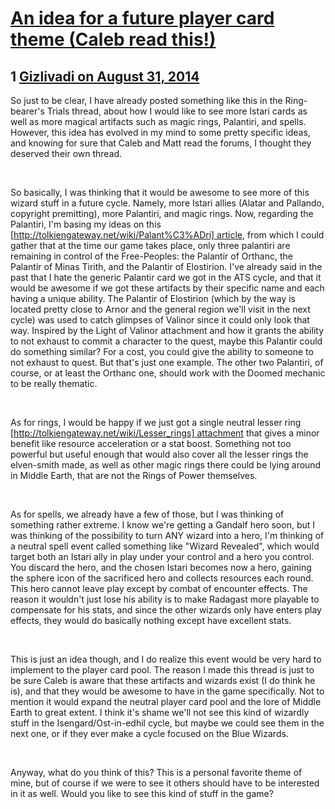 # [An idea for a future player card theme (Caleb read this!)](https://community.fantasyflightgames.com/topic/120772-an-idea-for-a-future-player-card-theme-caleb-read-this/)

## 1 [Gizlivadi on August 31, 2014](https://community.fantasyflightgames.com/topic/120772-an-idea-for-a-future-player-card-theme-caleb-read-this/?do=findComment&comment=1240012)

So just to be clear, I have already posted something like this in the Ring-bearer's Trials thread, about how I would like to see more Istari cards as well as more magical artifacts such as magic rings, Palantiri, and spells. However, this idea has evolved in my mind to some pretty specific ideas, and knowing for sure that Caleb and Matt read the forums, I thought they deserved their own thread.

 

So basically, I was thinking that it would be awesome to see more of this wizard stuff in a future cycle. Namely, more Istari allies (Alatar and Pallando, copyright premitting), more Palantiri, and magic rings. Now, regarding the Palantiri, I'm basing my ideas on this [http://tolkiengateway.net/wiki/Palant%C3%ADri] article, from which I could gather that at the time our game takes place, only three palantiri are remaining in control of the Free-Peoples: the Palantir of Orthanc, the Palantir of Minas Tirith, and the Palantir of Elostirion. I've already said in the past that I hate the generic Palantir card we got in the ATS cycle, and that it would be awesome if we got these artifacts by their specific name and each having a unique ability. The Palantir of Elostirion (which by the way is located pretty close to Arnor and the general region we'll visit in the next cycle) was used to catch glimpses of Valinor since it could only look that way. Inspired by the Light of Valinor attachment and how it grants the ability to not exhaust to commit a character to the quest, maybe this Palantir could do something similar? For a cost, you could give the ability to someone to not exhaust to quest. But that's just one example. The other two Palantiri, of course, or at least the Orthanc one, should work with the Doomed mechanic to be really thematic.

 

As for rings, I would be happy if we just got a single neutral lesser ring [http://tolkiengateway.net/wiki/Lesser_rings] attachment that gives a minor benefit like resource acceleration or a stat boost. Something not too powerful but useful enough that would also cover all the lesser rings the elven-smith made, as well as other magic rings there could be lying around in Middle Earth, that are not the Rings of Power themselves. 

 

As for spells, we already have a few of those, but I was thinking of something rather extreme. I know we're getting a Gandalf hero soon, but I was thinking of the possibility to turn ANY wizard into a hero, I'm thinking of a neutral spell event called something like "Wizard Revealed", which would target both an Istari ally in play under your control and a hero you control. You discard the hero, and the chosen Istari becomes now a hero, gaining the sphere icon of the sacrificed hero and collects resources each round. This hero cannot leave play except by combat of encounter effects. The reason it wouldn't just lose his ability is to make Radagast more playable to compensate for his stats, and since the other wizards only have enters play effects, they would do basically nothing except have excellent stats. 

 

This is just an idea though, and I do realize this event would be very hard to implement to the player card pool. The reason I made this thread is just to be sure Caleb is aware that these artifacts and wizards exist (I do think he is), and that they would be awesome to have in the game specifically. Not to mention it would expand the neutral player card pool and the lore of Middle Earth to great extent. I think it's shame we'll not see this kind of wizardly stuff in the Isengard/Ost-in-edhil cycle, but maybe we could see them in the next one, or if they ever make a cycle focused on the Blue Wizards.

 

Anyway, what do you think of this? This is a personal favorite theme of mine, but of course if we were to see it others should have to be interested in it as well. Would you like to see this kind of stuff in the game? 

